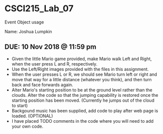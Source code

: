 # CSCI215_Lab_07
Event Object usage

Name: Joshua Lumpkin

## DUE: 10 Nov 2018 @ 11:59 pm


* Given the little Mario game provided, make Mario walk Left and Right, when the user press L and R, respectively.
* Use the Left/Right images provided with the files in this assignment. 
* When the user presses L or R, we should see Mario turn left or right and move that way for a little distance (whatever you think), and then turn back and face forwards again. 
* Alter Mario's starting position to be at the ground level rather than the clouds. Alter the code so that the jumping capability is restored once the starting position has been moved. (Currently he jumps out of the cloud to start)
* Backgound music has been supplied, add code to play after web page is loaded. (OPTIONAL)
* I have placed TODO comments in the code where you will need to add your own code.
